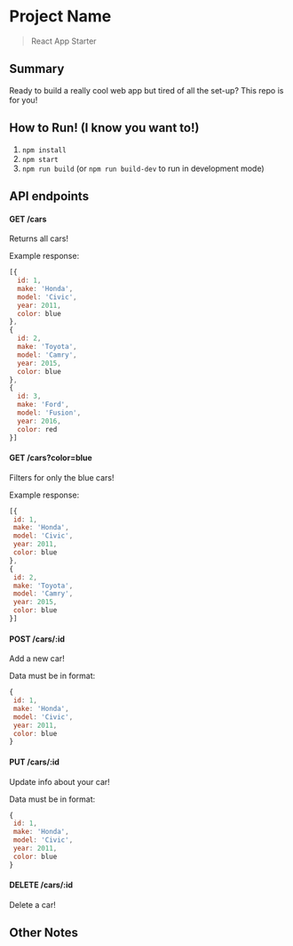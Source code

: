 # Project Name

> React App Starter

## Summary

Ready to build a really cool web app but tired of all the set-up? This repo is for you!


## How to Run! (I know you want to!)

1. ```npm install```
2. ```npm start```
3. ```npm run build```   (or ```npm run build-dev``` to run in development mode)


## API endpoints

  #### GET /cars

  Returns all cars!

  Example response:

  ```javascript
  [{
    id: 1,
    make: 'Honda',
    model: 'Civic',
    year: 2011,
    color: blue
  },
  {
    id: 2,
    make: 'Toyota',
    model: 'Camry',
    year: 2015,
    color: blue
  },
  {
    id: 3,
    make: 'Ford',
    model: 'Fusion',
    year: 2016,
    color: red
  }]
  ```


  #### GET /cars?color=blue

  Filters for only the blue cars!

  Example response:

   ```javascript
  [{
    id: 1,
    make: 'Honda',
    model: 'Civic',
    year: 2011,
    color: blue
  },
  {
    id: 2,
    make: 'Toyota',
    model: 'Camry',
    year: 2015,
    color: blue
  }]
  ```


  #### POST /cars/:id

  Add a new car!

  Data must be in format:

   ```javascript
  {
    id: 1,
    make: 'Honda',
    model: 'Civic',
    year: 2011,
    color: blue
  }
  ```


  #### PUT /cars/:id

  Update info about your car!

  Data must be in format:

   ```javascript
  {
    id: 1,
    make: 'Honda',
    model: 'Civic',
    year: 2011,
    color: blue
  }
  ```

  #### DELETE /cars/:id

  Delete a car!



## Other Notes



